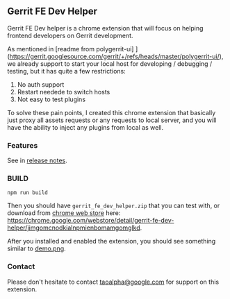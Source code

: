 ## Gerrit FE Dev Helper

Gerrit FE Dev helper is a chrome extension that will focus on helping frontend developers on Gerrit development.

As mentioned in [readme from polygerrit-ui]
](https://gerrit.googlesource.com/gerrit/+/refs/heads/master/polygerrit-ui/), we already support to start your local host for developing / debugging / testing, but it has quite a few restrictions:

1. No auth support
2. Restart needede to switch hosts
3. Not easy to test plugins

To solve these pain points, I created this chrome extension that basically just proxy all assets requests or any requests to local server, and you will have the ability to inject any plugins from local as well.

### Features

See in [release notes](./release-notes.md).

### BUILD

```
npm run build
```

Then you should have `gerrit_fe_dev_helper.zip` that you can test with, or download from [chrome web store](https://chrome.google.com/webstore/category/extensions) here: https://chrome.google.com/webstore/detail/gerrit-fe-dev-helper/jimgomcnodkialnpmienbomamgomglkd.

After you installed and enabled the extension, you should see something similar to [demo.png](./demo.png).

### Contact

Please don't hesitate to contact taoalpha@google.com for support on this extension.